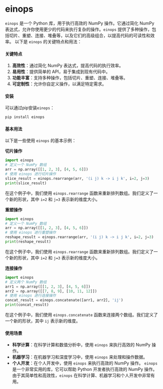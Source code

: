 # einops

`einops` 是一个 Python 库，用于执行高效的 NumPy 操作。它通过简化 NumPy 表达式，允许你使用更少的代码来执行复杂的操作。`einops` 提供了多种操作，包括切片、重塑、连接、堆叠等，以及它们的高级组合，以提高代码的可读性和效率。 以下是 `einops` 的关键特点和用法：

#### 关键特点

1. **高效性**：通过简化 NumPy 表达式，提高代码的执行效率。
2. **易用性**：提供简单的 API，易于集成到现有代码中。
3. **功能丰富**：支持多种操作，包括切片、重塑、连接、堆叠等。
4. **可定制性**：允许你自定义操作，以满足特定需求。

#### 安装

可以通过pip安装`einops`：

```bash
pip install einops
```

#### 基本用法

以下是一些使用 `einops` 的基本示例：

**切片操作**

```python
import einops
# 定义一个 NumPy 数组
arr = np.array([[1, 2, 3], [4, 5, 6]])
# 使用 einops 进行切片操作
slice_result = einops.rearrange(arr, '(i j) k -> i j k', i=2, j=3)
print(slice_result)
```

在这个例子中，我们使用 `einops.rearrange` 函数来重新排列数组。我们定义了一个新的形状，其中 `i=2` 和 `j=3` 表示新的维度大小。

**重塑操作**

```python
import einops
# 定义一个 NumPy 数组
arr = np.array([[1, 2, 3], [4, 5, 6]])
# 使用 einops 进行重塑操作
reshape_result = einops.rearrange(arr, '(i j) k -> i j k', i=2, j=3)
print(reshape_result)
```

在这个例子中，我们使用 `einops.rearrange` 函数来重新排列数组。我们定义了一个新的形状，其中 `i=2` 和 `j=3` 表示新的维度大小。

**连接操作**

```python
import einops
# 定义两个 NumPy 数组
arr1 = np.array([[1, 2, 3], [4, 5, 6]])
arr2 = np.array([[7, 8, 9], [10, 11, 12]])
# 使用 einops 进行连接操作
concat_result = einops.concatenate([arr1, arr2], 'ij')
print(concat_result)
```

在这个例子中，我们使用 `einops.concatenate` 函数来连接两个数组。我们定义了一个新的形状，其中 `ij` 表示新的维度。

#### 使用场景

* **科学计算**：在科学计算和数值分析中，使用 `einops` 来执行高效的 NumPy 操作。
* **机器学习**：在机器学习和深度学习中，使用 `einops` 来处理和操作数据。
* **个人开发**：在个人开发中，使用 `einops` 来执行高效的 NumPy 操作。 `einops` 是一个非常实用的库，它可以帮助 Python 开发者执行高效的 NumPy 操作。由于其简单性和高效性，`einops` 在科学计算、机器学习和个人开发中非常有用。
